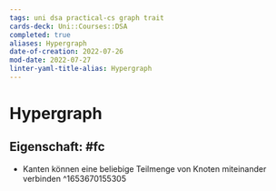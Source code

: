 ```yaml
---
tags: uni dsa practical-cs graph trait 
cards-deck: Uni::Courses::DSA
completed: true
aliases: Hypergraph
date-of-creation: 2022-07-26
mod-date: 2022-07-27
linter-yaml-title-alias: Hypergraph
---
```


# Hypergraph

## Eigenschaft: #fc
- Kanten können eine beliebige Teilmenge von Knoten miteinander verbinden
^1653670155305
